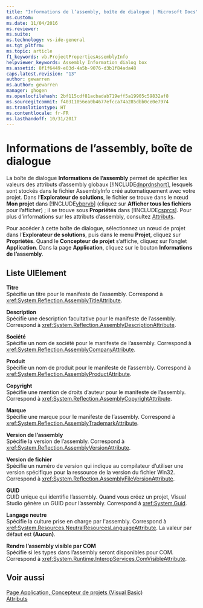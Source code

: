 ```yaml
---
title: "Informations de l’assembly, boîte de dialogue | Microsoft Docs"
ms.custom: 
ms.date: 11/04/2016
ms.reviewer: 
ms.suite: 
ms.technology: vs-ide-general
ms.tgt_pltfrm: 
ms.topic: article
f1_keywords: vb.ProjectPropertiesAssemblyInfo
helpviewer_keywords: Assembly Information dialog box
ms.assetid: 8f1f6449-e03d-4a5b-9076-d3b1f84ada48
caps.latest.revision: "13"
author: gewarren
ms.author: gewarren
manager: ghogen
ms.openlocfilehash: 2bf115cdf81acbadab719eff5a19905c59832af8
ms.sourcegitcommit: f40311056ea0b4677efcca74a285dbb0ce0e7974
ms.translationtype: HT
ms.contentlocale: fr-FR
ms.lasthandoff: 10/31/2017
---
```

# <a name="assembly-information-dialog-box"></a>Informations de l’assembly, boîte de dialogue
La boîte de dialogue **Informations de l’assembly** permet de spécifier les valeurs des attributs d’assembly globaux [!INCLUDE[dnprdnshort](../../code-quality/includes/dnprdnshort_md.md)], lesquels sont stockés dans le fichier AssemblyInfo créé automatiquement avec votre projet. Dans l’**Explorateur de solutions**, le fichier se trouve dans le nœud **Mon projet** dans [!INCLUDE[vbprvb](../../code-quality/includes/vbprvb_md.md)] (cliquez sur **Afficher tous les fichiers** pour l’afficher) ; il se trouve sous **Propriétés** dans [!INCLUDE[csprcs](../../data-tools/includes/csprcs_md.md)]. Pour plus d’informations sur les attributs d’assembly, consultez [Attributs](http://msdn.microsoft.com/Library/ae334cee-d96c-4243-a5e3-06dd7fcaf205).  
  
 Pour accéder à cette boîte de dialogue, sélectionnez un nœud de projet dans l’**Explorateur de solutions**, puis dans le menu **Projet**, cliquez sur **Propriétés**. Quand le **Concepteur de projet** s’affiche, cliquez sur l’onglet **Application**. Dans la page **Application**, cliquez sur le bouton **Informations de l’assembly**.  
  
## <a name="uielement-list"></a>Liste UIElement  
 **Titre**  
 Spécifie un titre pour le manifeste de l’assembly. Correspond à <xref:System.Reflection.AssemblyTitleAttribute>.  
  
 **Description**  
 Spécifie une description facultative pour le manifeste de l’assembly. Correspond à <xref:System.Reflection.AssemblyDescriptionAttribute>.  
  
 **Société**  
 Spécifie un nom de société pour le manifeste de l’assembly. Correspond à <xref:System.Reflection.AssemblyCompanyAttribute>.  
  
 **Produit**  
 Spécifie un nom de produit pour le manifeste de l’assembly. Correspond à <xref:System.Reflection.AssemblyProductAttribute>.  
  
 **Copyright**  
 Spécifie une mention de droits d’auteur pour le manifeste de l’assembly. Correspond à <xref:System.Reflection.AssemblyCopyrightAttribute>.  
  
 **Marque**  
 Spécifie une marque pour le manifeste de l’assembly. Correspond à <xref:System.Reflection.AssemblyTrademarkAttribute>.  
  
 **Version de l’assembly**  
 Spécifie la version de l’assembly. Correspond à <xref:System.Reflection.AssemblyVersionAttribute>.  
  
 **Version de fichier**  
 Spécifie un numéro de version qui indique au compilateur d’utiliser une version spécifique pour la ressource de la version du fichier Win32. Correspond à <xref:System.Reflection.AssemblyFileVersionAttribute>.  
  
 **GUID**  
 GUID unique qui identifie l’assembly. Quand vous créez un projet, Visual Studio génère un GUID pour l’assembly. Correspond à <xref:System.Guid>.  
  
 **Langage neutre**  
 Spécifie la culture prise en charge par l'assembly. Correspond à <xref:System.Resources.NeutralResourcesLanguageAttribute>. La valeur par défaut est **(Aucun)**.  
  
 **Rendre l’assembly visible par COM**  
 Spécifie si les types dans l’assembly seront disponibles pour COM. Correspond à <xref:System.Runtime.InteropServices.ComVisibleAttribute>.  
  
## <a name="see-also"></a>Voir aussi  
 [Page Application, Concepteur de projets (Visual Basic)](../../ide/reference/application-page-project-designer-visual-basic.md)   
 [Attributs](http://msdn.microsoft.com/Library/ae334cee-d96c-4243-a5e3-06dd7fcaf205)